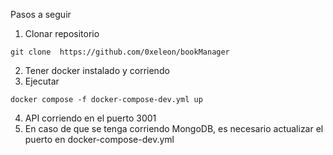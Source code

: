 Pasos a seguir

1. Clonar repositorio

```
git clone  https://github.com/0xeleon/bookManager
```

2. Tener docker instalado y corriendo
3. Ejecutar

```
docker compose -f docker-compose-dev.yml up
```

4. API corriendo en el puerto 3001
5. En caso de que se tenga corriendo MongoDB, es necesario actualizar el puerto en docker-compose-dev.yml

```

```
